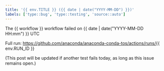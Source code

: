 ```yaml
---
title: '{{ env.TITLE }} ({{ date | date("YYYY-MM-DD") }})'
labels: ['type::bug', 'type::testing', 'source::auto']
---
```


The {{ workflow }} workflow failed on {{ date | date("YYYY-MM-DD HH:mm") }} UTC

Full run: https://github.com/anaconda/anaconda-conda-tos/actions/runs/{{ env.RUN_ID }}

(This post will be updated if another test fails today, as long as this issue remains open.)
